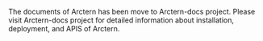 The documents of Arctern has been move to Arctern-docs project. Please visit  Arctern-docs project for detailed information about installation, deployment, and APIS of Arctern.